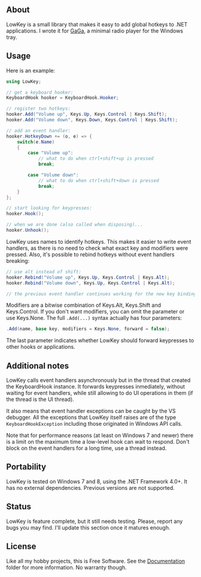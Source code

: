 
## About

LowKey is a small library that makes it easy to add global hotkeys
to .NET applications. I wrote it for [GaGa][], a minimal radio player
for the Windows tray.

[GaGa]: https://github.com/Beluki/GaGa

## Usage

Here is an example:

```csharp
using LowKey;

// get a keyboard hooker:
KeyboardHook hooker = KeyboardHook.Hooker;

// register two hotkeys:
hooker.Add("Volume up", Keys.Up, Keys.Control | Keys.Shift);
hooker.Add("Volume down", Keys.Down, Keys.Control | Keys.Shift);

// add an event handler:
hooker.HotkeyDown += (o, e) => {
    switch(e.Name)
    {
        case "Volume up":
            // what to do when ctrl+shift+up is pressed
            break;

        case "Volume down":
            // what to do when ctrl+shift+down is pressed
            break;
    }
};

// start looking for keypresses:
hooker.Hook();

// when we are done (also called when disposing)...
hooker.Unhook();
```

LowKey uses names to identify hotkeys. This makes it easier to write event
handlers, as there is no need to check what exact key and modifiers were
pressed. Also, it's possible to rebind hotkeys without event handlers breaking:

```csharp
// use alt instead of shift:
hooker.Rebind("Volume up", Keys.Up, Keys.Control | Keys.Alt);
hooker.Rebind("Volume down", Keys.Up, Keys.Control | Keys.Alt);

// the previous event handler continues working for the new key bindings
```

Modifiers are a bitwise combination of Keys.Alt, Keys.Shift and Keys.Control.
If you don't want modifiers, you can omit the parameter or use Keys.None.
The full `.Add(...)` syntax actually has four parameters:

```csharp
.Add(name, base key, modifiers = Keys.None, forward = false);
```

The last parameter indicates whether LowKey should forward keypresses
to other hooks or applications.

## Additional notes

LowKey calls event handlers asynchronously but in the thread that created
the KeyboardHook instance. It forwards keypresses inmediately, without
waiting for event handlers, while still allowing to do UI operations in them
(if the thread is the UI thread).

It also means that event handler exceptions can be caught by the VS debugger.
All the exceptions that LowKey itself raises are of the type `KeyboardHookException`
including those originated in Windows API calls.

Note that for performance reasons (at least on Windows 7 and newer) there is
a limit on the maximum time a low-level hook can wait to respond. Don't block
on the event handlers for a long time, use a thread instead.

## Portability

LowKey is tested on Windows 7 and 8, using the .NET Framework 4.0+.
It has no external dependencies. Previous versions are not supported.

## Status

LowKey is feature complete, but it still needs testing. Please, report
any bugs you may find. I'll update this section once it matures enough.

## License

Like all my hobby projects, this is Free Software. See the [Documentation][]
folder for more information. No warranty though.

[Documentation]: https://github.com/Beluki/LowKey/tree/master/Documentation

